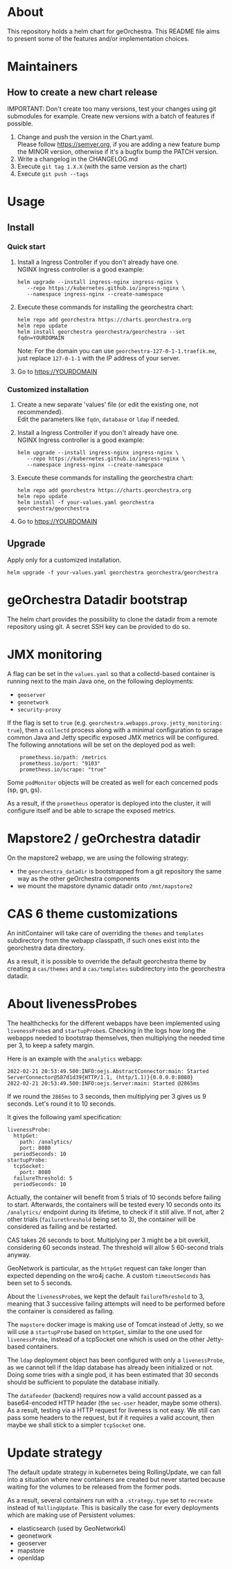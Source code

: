 # About

This repository holds a helm chart for geOrchestra. This README file aims to present
some of the features and/or implementation choices.

# Maintainers

## How to create a new chart release
IMPORTANT: Don't create too many versions, test your changes using git submodules for example. Create new versions with a batch of features if possible.

1. Change and push the version in the Chart.yaml.  
   Please follow https://semver.org, if you are adding a new feature bump the MINOR version, otherwise if it's a bugfix bump the PATCH version.
2. Write a changelog in the CHANGELOG.md
3. Execute `git tag 1.X.X` (with the same version as the chart)
4. Execute `git push --tags`

# Usage

## Install

### Quick start

1. Install a Ingress Controller if you don't already have one.   
   NGINX Ingress controller is a good example:
   ````
   helm upgrade --install ingress-nginx ingress-nginx \
      --repo https://kubernetes.github.io/ingress-nginx \
      --namespace ingress-nginx --create-namespace
   ````
3. Execute these commands for installing the georchestra chart:  
   ```
   helm repo add georchestra https://charts.georchestra.org
   helm repo update
   helm install georchestra georchestra/georchestra --set fqdn=YOURDOMAIN
   ```
   Note: For the domain you can use `georchestra-127-0-1-1.traefik.me`, just replace `127-0-1-1` with the IP address of your server.

4. Go to [https://YOURDOMAIN](https://YOURDOMAIN)

### Customized installation
1. Create a new separate 'values' file (or edit the existing one, not recommended).  
   Edit the parameters like `fqdn`, `database` or `ldap` if needed.
2. Install a Ingress Controller if you don't already have one.   
   NGINX Ingress controller is a good example:
   ````
   helm upgrade --install ingress-nginx ingress-nginx \
      --repo https://kubernetes.github.io/ingress-nginx \
      --namespace ingress-nginx --create-namespace
   ````
3. Execute these commands for installing the georchestra chart:  
   ```
   helm repo add georchestra https://charts.georchestra.org
   helm repo update
   helm install -f your-values.yaml georchestra georchestra/georchestra
   ```

4. Go to [https://YOURDOMAIN](https://YOURDOMAIN)

## Upgrade

Apply only for a customized installation.

```
helm upgrade -f your-values.yaml georchestra georchestra/georchestra
```

# geOrchestra Datadir bootstrap

The helm chart provides the possibility to clone the datadir from a remote repository using git. A
secret SSH key can be provided to do so.

# JMX monitoring

A flag can be set in the `values.yaml` so that a collectd-based container is running next to the
main Java one, on the following deployments:

* `geoserver`
* `geonetwork`
* `security-proxy`

If the flag is set to `true` (e.g. `georchestra.webapps.proxy.jetty_monitoring: true`),
then a `collectd` process along with a minimal configuration to scrape common Java and Jetty specific
exposed JMX metrics will be configured. The following annotations will be set on the deployed pod as well:

```
    prometheus.io/path: /metrics
    prometheus.io/port: "9103"
    prometheus.io/scrape: "true"
```

Some `podMonitor` objects will be created as well for each concerned pods (sp, gn, gs).

As a result, if the `prometheus` operator is deployed into the cluster, it will configure itself and be able to scrape the
exposed metrics.

# Mapstore2 / geOrchestra datadir

On the mapstore2 webapp, we are using the following strategy:

* the `georchestra_datadir` is bootstrapped from a git repository the same way as the other geOrchestra components
* we mount the mapstore dynamic datadir onto `/mnt/mapstore2`

# CAS 6 theme customizations

An initContainer will take care of overriding the `themes` and `templates` subdirectory from the webapp classpath, if
such ones exist into the georchestra data directory.

As a result, it is possible to override the default georchestra theme by creating a `cas/themes` and a `cas/templates` subdirectory
into the georchestra datadir.


# About livenessProbes

The healthchecks for the different webapps have been implemented using `livenessProbe`s and `startupProbe`s.
Checking in the logs how long the webapps needed to bootstrap themselves, then multiplying the needed time per 3,
to keep a safety margin.

Here is an example with the `analytics` webapp:


```
2022-02-21 20:53:49.500:INFO:oejs.AbstractConnector:main: Started ServerConnector@587d1d39{HTTP/1.1, (http/1.1)}{0.0.0.0:8080}
2022-02-21 20:53:49.500:INFO:oejs.Server:main: Started @2865ms
```

If we round the `2865ms` to 3 seconds, then multiplying per 3 gives us 9 seconds. Let's round it to 10 seconds.

It gives the following yaml specification:

```
livenessProbe:
  httpGet:
    path: /analytics/
    port: 8080
  periodSeconds: 10
startupProbe:
  tcpSocket:
    port: 8080
  failureThreshold: 5
  periodSeconds: 10
```

Actually, the container will benefit from 5 trials of 10 seconds before failing to start. Afterwards, the containers
will be tested every 10 seconds onto its `/analytics/` endpoint during its lifetime, to check if it still alive.
If not, after 2 other trials (`failurethreshold` being set to 3), the container will be considered as failing and be restarted.

CAS takes 26 seconds to boot. Multiplying per 3 might be a bit overkill, considering 60 seconds instead. The threshold will allow 5 60-second trials anyway.

GeoNetwork is particular, as the `httpGet` request can take longer than expected depending on the wro4j cache. A custom `timeoutSeconds` has been set to 5 seconds.

About the `livenessProbe`s, we kept the default `failureThreshold` to 3, meaning that 3 successive failing attempts will need to be performed before the container is considered as failing.

The `mapstore` docker image is making use of Tomcat instead of Jetty, so we will use a `startupProbe` based on `httpGet`,
similar to the one used for `livenessProbe`, instead of a tcpSocket one which is used on the other Jetty-based containers.

The `ldap` deployment object has been configured with only a `livenessProbe`, as we cannot tell if the ldap database has
already been initialized or not. Doing some tries with a single pod, it has been estimated that 30 seconds should be
sufficient to populate the database initially.

The `datafeeder` (backend) requires now a valid account passed as a base64-encoded HTTP header (the `sec-user` header, maybe some others). As a result, testing via a HTTP request for liveness is not easy. We still can pass some headers to the request, but if it requires a valid account,
then maybe we shall stick to a simpler `tcpSocket` one.

# Update strategy

The default update strategy in kubernetes being RollingUpdate, we can fall into a situation where new containers are created but never started because waiting for the volumes to be released from the former pods.

As a result, several containers run with a `.strategy.type` set to `recreate` instead of `RollingUpdate`. This is basically the case for
every deployments which are making use of Persistent volumes:

* elasticsearch (used by GeoNetwork4)
* geonetwork
* geoserver
* mapstore
* openldap
